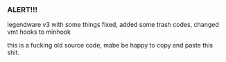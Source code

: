 ### ALERT!!!
legendware v3 with some things fixed, added some trash codes, changed vmt hooks to minhook

this is a fucking old source code, mabe be happy to copy and paste this shit.
